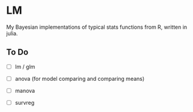 # LM

My Bayesian implementations of typical stats functions from R, written in julia.

## To Do

- [ ] lm / glm
- [ ] anova (for model comparing and comparing means)
- [ ] manova
- [ ] survreg

